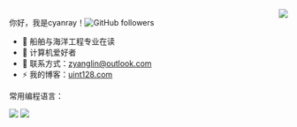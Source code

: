 <a href="#">
<img align="right" src="https://github-readme-stats.vercel.app/api/top-langs/?username=cyanray&layout=compact&hide=html,css,makefile,javascript">
</a>

你好，我是cyanray！![GitHub followers](https://img.shields.io/github/followers/cyanray?style=social)

- 🔭 船舶与海洋工程专业在读
- 🌱 计算机爱好者
- 💬 联系方式：zyanglin@outlook.com
- ⚡ 我的博客：[uint128.com](https://uint128.com)

常用编程语言：

![](https://img.shields.io/badge/language-C++-blue?logo=visual-studio)
![](https://img.shields.io/badge/language-CSharp-green?logo=visual-studio)
